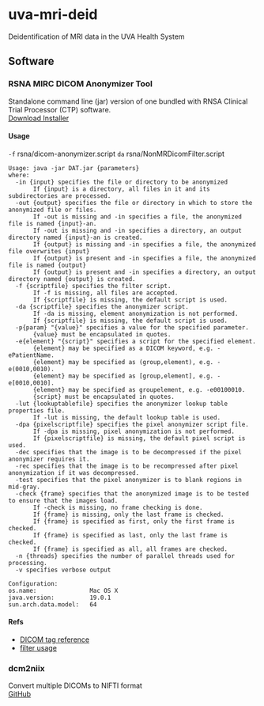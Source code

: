 # uva-mri-deid
Deidentification of MRI data in the UVA Health System

## Software
### RSNA MIRC DICOM Anonymizer Tool
Standalone command line (jar) version of one bundled with RNSA Clinical Trial Processor (CTP) software.
<br>[Download Installer](http://mirc.rsna.org/download/DicomAnonymizerTool-installer.jar)
#### Usage
`-f` rsna/dicom-anonymizer.script
`da` rsna/NonMRDicomFilter.script
```
Usage: java -jar DAT.jar {parameters}
where:
  -in {input} specifies the file or directory to be anonymized
       If {input} is a directory, all files in it and its subdirectories are processed.
  -out {output} specifies the file or directory in which to store the anonymized file or files.
       If -out is missing and -in specifies a file, the anonymized file is named {input}-an.
       If -out is missing and -in specifies a directory, an output directory named {input}-an is created.
       If {output} is missing and -in specifies a file, the anonymized file overwrites {input}
       If {output} is present and -in specifies a file, the anonymized file is named {output}
       If {output} is present and -in specifies a directory, an output directory named {output} is created.
  -f {scriptfile} specifies the filter script.
       If -f is missing, all files are accepted.
       If {scriptfile} is missing, the default script is used.
  -da {scriptfile} specifies the anonymizer script.
       If -da is missing, element anonymization is not performed.
       If {scriptfile} is missing, the default script is used.
  -p{param} "{value}" specifies a value for the specified parameter.
       {value} must be encapsulated in quotes.
  -e{element} "{script}" specifies a script for the specified element.
       {element} may be specified as a DICOM keyword, e.g. -ePatientName.
       {element} may be specified as (group,element), e.g. -e(0010,0010).
       {element} may be specified as [group,element], e.g. -e[0010,0010].
       {element} may be specified as groupelement, e.g. -e00100010.
       {script} must be encapsulated in quotes.
  -lut {lookuptablefile} specifies the anonymizer lookup table properties file.
       If -lut is missing, the default lookup table is used.
  -dpa {pixelscriptfile} specifies the pixel anonymizer script file.
       If -dpa is missing, pixel anonymization is not performed.
       If {pixelscriptfile} is missing, the default pixel script is used.
  -dec specifies that the image is to be decompressed if the pixel anonymizer requires it.
  -rec specifies that the image is to be recompressed after pixel anonymization if it was decompressed.
  -test specifies that the pixel anonymizer is to blank regions in mid-gray.
  -check {frame} specifies that the anonymized image is to be tested to ensure that the images load.
       If -check is missing, no frame checking is done.
       If {frame} is missing, only the last frame is checked.
       If {frame} is specified as first, only the first frame is checked.
       If {frame} is specified as last, only the last frame is checked.
       If {frame} is specified as all, all frames are checked.
  -n {threads} specifies the number of parallel threads used for processing.
  -v specifies verbose output

Configuration:
os.name:               Mac OS X
java.version:          19.0.1
sun.arch.data.model:   64
```

#### Refs
 - [DICOM tag reference](http://mirc.rsna.org/dcm4che/api/org/dcm4che/dict/Tags.html)
 - [filter usage](https://mircwiki.rsna.org/index.php?title=The_CTP_DICOM_Filter)

### dcm2niix
Convert multiple DICOMs to NIFTI format
<br>[GitHub](https://github.com/rordenlab/dcm2niix)
